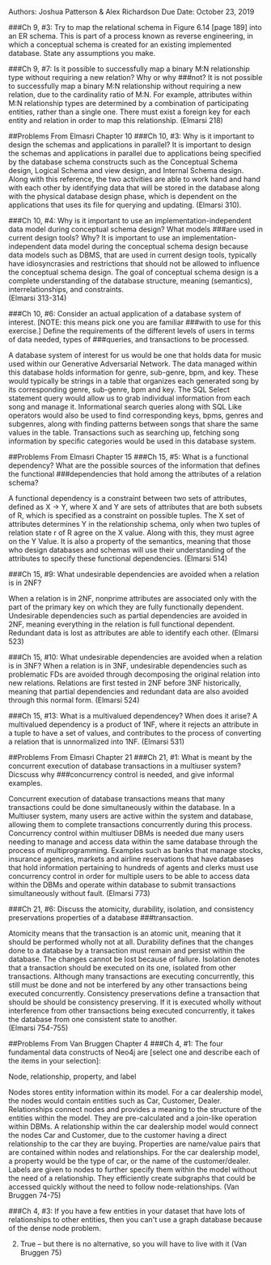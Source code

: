 Authors: Joshua Patterson & Alex Richardson
Due Date: October 23, 2019

###Ch 9, #3: Try to map the relational schema in Figure 6.14 [page 189] into an ER schema. This is part of a process known as reverse engineering, in which a conceptual schema is created for an existing implemented database. State any assumptions you make.

 
###Ch 9, #7: Is it possible to successfully map a binary M:N relationship type without requiring a new relation? Why or why ###not?
It is not possible to successfully map a binary M:N relationship without requiring a new relation, due to the cardinality ratio of M:N. For example, attributes within M:N relationship types are determined by a combination of participating entities, rather than a single one. There must exist a foreign key for each entity and relation in order to map this relationship.
(Elmarsi 218)


##Problems From Elmasri Chapter 10
###Ch 10, #3: Why is it important to design the schemas and applications in parallel?
It is important to design the schemas and applications in parallel due to applications being specified by the database schema constructs such as the Conceptual Schema design, Logical Schema and view design, and Internal Schema design. Along with this reference, the two activities are able to work hand and hand with each other by identifying data that will be stored in the database along with the physical database design phase, which is dependent on the applications that uses its file for querying and updating. 
(Elmarsi 310).	

###Ch 10, #4: Why is it important to use an implementation-independent data model during conceptual schema design? What models ###are used in current design tools? Why?
It is important to use an implementation-independent data model during the conceptual schema design because data models such as DBMS, that are used in current design tools, typically have idiosyncrasies and restrictions that should not be allowed to influence the conceptual schema design. The goal of conceptual schema design is a complete understanding of the database structure, meaning (semantics), interrelationships, and constraints.		
(Elmarsi 313-314)

###Ch 10, #6: Consider an actual application of a database system of interest. [NOTE: this means pick one you are familiar ###with to use for this exercise.] Define the requirements of the different levels of users in terms of data needed, types of ###queries, and transactions to be processed.

A database system of interest for us would be one that holds data for music used within our Generative Adversarial Network. The data managed within this database holds information for genre, sub-genre, bpm, and key. These would typically be strings in a table that organizes each generated song by its corresponding genre, sub-genre, bpm and key. The SQL Select statement query would allow us to grab individual information from each song and manage it. Informational search queries along with SQL Like operators would also be used to find corresponding keys, bpms, genres and subgenres, along with finding patterns between songs that share the same values in the table. Transactions such as searching up, fetching song information by specific categories would be used in this database system.
 
##Problems From Elmasri Chapter 15
###Ch 15, #5: What is a functional dependency? What are the possible sources of the information that defines the functional ###dependencies that hold among the attributes of a relation schema?

A functional dependency is a constraint between two sets of attributes, defined as X → Y, where X and Y are sets of attributes that are both subsets of R, which is specified as a constraint on possible tuples. The X set of attributes determines Y in the relationship schema, only when two tuples  of relation state r of R agree on the X value. Along with this, they must agree on the Y Value. It is also a property of the semantics, meaning that those who design databases and schemas will use their understanding of the attributes to specify these functional dependencies. 
(Elmarsi 514)

###Ch 15, #9: What undesirable dependencies are avoided when a relation is in 2NF?

When a relation is in 2NF, nonprime attributes are associated only with the part of the primary key on which they are fully functionally dependent. Undesirable dependencies such as partial dependencies are avoided in 2NF, meaning everything in the relation is full functional dependent. Redundant data is lost as attributes are able to identify each other.
(Elmarsi 523)

###Ch 15, #10: What undesirable dependencies are avoided when a relation is in 3NF?
When a relation is in 3NF, undesirable dependencies such as problematic FDs are avoided through decomposing the original relation into new relations. Relations are first tested in 2NF before 3NF historically, meaning that partial dependencies and redundant data are also avoided through this normal form.
(Elmarsi 524)

###Ch 15, #13: What is a multivalued dependencey? When does it arise?
A multivalued dependency is a product of 1NF, where it rejects an attribute in a tuple to have a set of values, and contributes to the process of converting a relation that is unnormalized into 1NF. 
(Elmarsi 531)

##Problems From Elmasri Chapter 21
###Ch 21, #1: What is meant by the concurrent execution of database transactions in a multiuser system? Dicscuss why ###concurrency control is needed, and give informal examples.

Concurrent execution of database transactions means that many transactions could be done simultaneously within the database. In a Multiuser system, many users are active within the system and database, allowing them to complete transactions concurrently during this process. Concurrency control within multiuser DBMs is needed due many users needing to manage and access data within the same database through the process of multiprogramming. Examples such as banks that manage stocks, insurance agencies, markets and airline reservations that have databases that hold information pertaining to hundreds of agents and clerks must use concurrency control in order for multiple users to be able to access data within the DBMs and operate within database to submit transactions simultaneously without fault.
(Elmarsi 773)

###Ch 21, #6: Discuss the atomicity, durability, isolation, and consistency preservations properties of a database ###transaction.

Atomicity means that the transaction is an atomic unit, meaning that it should be performed wholly not at all. Durability defines that the changes done to a database by a transaction must remain and persist within the database. The changes cannot be lost because of failure. Isolation denotes that a transaction should be executed on its one, isolated from other transactions. Although many transactions are executing concurrently, this still must be done and not be interfered by any other transactions being executed concurrently. Consistency preservations define a transaction that should be should be consistency preserving. If it is executed wholly without interference from other transactions being executed concurrently, it takes the database from one consistent state to another.		
(Elmarsi 754-755)
 
##Problems From Van Bruggen Chapter 4
###Ch 4, #1: The four fundamental data constructs of Neo4j are [select one and describe each of the items in your selection]:

Node, relationship, property, and label

Nodes stores entity information within its model. For a car dealership model, the nodes would contain entities such as Car, Customer, Dealer. 
 Relationships connect nodes and provides a meaning to the structure of the entities within the model. They are pre-calculated and a join-like operation within DBMs. A relationship within the car dealership model would connect the nodes Car and Customer, due to the customer having a direct relationship to the car they are buying.
Properties are name/value pairs that are contained within nodes and relationships. For the car dealership model, a property would be the type of car, or the name of the customer/dealer.
Labels are given to nodes to further specify them within the model without the need of a relationship. They efficiently create subgraphs that could be accessed quickly without the need to follow node-relationships.
(Van Bruggen 74-75)

###Ch 4, #3: If you have a few entities in your dataset that have lots of relationships to other entities, then you can't use a graph database because of the dense node problem.

2. True – but there is no alternative, so you will have to live with it
(Van Bruggen 75)
